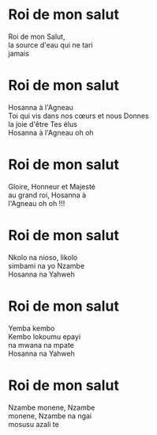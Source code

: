 # Roi de mon salut    
Roi de mon Salut,     
la source d'eau qui ne tari    
jamais    
    
# Roi de mon salut    
Hosanna à l'Agneau    
Toi qui vis dans nos cœurs et nous Donnes    
la joie d'être Tes élus    
Hosanna à l'Agneau oh oh    
    
# Roi de mon salut    
Gloire, Honneur et Majesté    
au grand roi, Hosanna à    
l'Agneau oh oh !!!    
    
# Roi de mon salut    
Nkolo na nioso, likolo    
simbami na yo Nzambe    
Hosanna na Yahweh    
    
# Roi de mon salut    
Yemba kembo    
Kembo lokoumu epayi    
na mwana na mpate    
Hosanna na Yahweh    
    
# Roi de mon salut    
Nzambe monene, Nzambe    
monene, Nzambe na ngai    
mosusu azali te    
